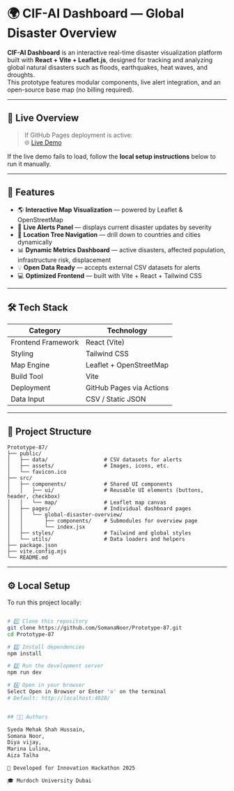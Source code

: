 # 🌍 CIF-AI Dashboard — Global Disaster Overview

**CIF-AI Dashboard** is an interactive real-time disaster visualization platform built with **React + Vite + Leaflet.js**, designed for tracking and analyzing global natural disasters such as floods, earthquakes, heat waves, and droughts.  
This prototype features modular components, live alert integration, and an open-source base map (no billing required).

---

## 🚀 Live Overview

> If GitHub Pages deployment is active:  
> 🌐 [Live Demo](https://github.com/SomanaNoor/Prototype-87)

If the live demo fails to load, follow the **local setup instructions** below to run it manually.

---

## 🧩 Features

- 🌎 **Interactive Map Visualization** — powered by Leaflet & OpenStreetMap  
- 🔔 **Live Alerts Panel** — displays current disaster updates by severity  
- 🧭 **Location Tree Navigation** — drill down to countries and cities dynamically  
- 📊 **Dynamic Metrics Dashboard** — active disasters, affected population, infrastructure risk, displacement  
- 💡 **Open Data Ready** — accepts external CSV datasets for alerts  
- 💻 **Optimized Frontend** — built with Vite + React + Tailwind CSS

---

## 🛠️ Tech Stack

| Category | Technology |
|-----------|-------------|
| Frontend Framework | React (Vite) |
| Styling | Tailwind CSS |
| Map Engine | Leaflet + OpenStreetMap |
| Build Tool | Vite |
| Deployment | GitHub Pages via Actions |
| Data Input | CSV / Static JSON |

---

## 📁 Project Structure

```
Prototype-87/
├── public/
│   ├── data/                  # CSV datasets for alerts
│   ├── assets/                # Images, icons, etc.
│   └── favicon.ico
├── src/
│   ├── components/            # Shared UI components
│   │   ├── ui/                # Reusable UI elements (buttons, header, checkbox)
│   │   └── map/               # Leaflet map canvas
│   ├── pages/                 # Individual dashboard pages
│   │   └── global-disaster-overview/
│   │       ├── components/    # Submodules for overview page
│   │       └── index.jsx
│   ├── styles/                # Tailwind and global styles
│   └── utils/                 # Data loaders and helpers
├── package.json
├── vite.config.mjs
└── README.md
```

---

## ⚙️ Local Setup

To run this project locally:

```bash

# 1️⃣ Clone this repository
git clone https://github.com/SomanaNoor/Prototype-87.git
cd Prototype-87

# 2️⃣ Install dependencies
npm install

# 3️⃣ Run the development server
npm run dev

# 4️⃣ Open in your browser
Select Open in Browser or Enter 'o' on the terminal
# Default: http://localhost:4028/


## 👩‍💻 Authors

Syeda Mehak Shah Hussain,
Somana Noor, 
Diya vijay, 
Marina Lulina, 
Aiza Talha

📍 Developed for Innovation Hackathon 2025

🎓 Murdoch University Dubai
